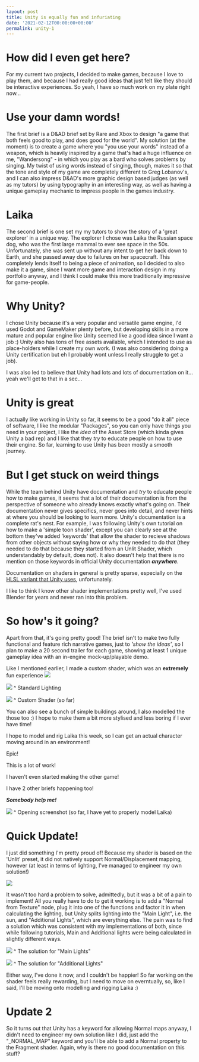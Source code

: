 ```yaml
---
layout: post
title: Unity is equally fun and infuriating
date: '2021-02-12T00:00:00+00:00'
permalink: unity-1
---
```

# How did I even get here?

For my current two projects, I decided to make games, because I love to play them, and because I had really good ideas that just felt like they should be interactive experiences. So yeah, I have so much work on my plate right now...

# Use your damn words!
The first brief is a D&AD brief set by Rare and Xbox to design "a game that both feels good to play, and does good for the world". My solution (at the moment) is to create a game where you "you use your words" instead of a weapon, which is heavily inspired by a game that's had a huge influence on me, "Wandersong" - in which you play as a bard who solves problems by singing. My twist of using words instead of singing, though, makes it so that the tone and style of my game are completely different to Greg Lobanov's, and I can also impress D&AD's more graphic design based judges (as well as my tutors) by using typography in an interesting way, as well as having a unique gameplay mechanic to impress people in the games industry.

# Laika
The second brief is one set my my tutors to show the story of a 'great explorer' in a unique way. The explorer I chose was Laika the Russian space dog, who was the first large mammal to ever see space in the 50s. Unfortunately, she was sent up without any intent to get her back down to Earth, and she passed away due to failures on her spacecraft. This completely lends itself to being a piece of animation, so I decided to also make it a game, since I want more game and interaction design in my portfolio anyway, and I think I could make this more traditionally impressive for game-people. 

# Why Unity?
I chose Unity because it's a very popular and versatile game engine, I'd used Godot and GameMaker plenty before, but developing skills in a more mature and popular engine like Unity seemed like a good idea since I want a job :) Unity also has tons of free assets available, which I intended to use as place-holders while I create my own work. (I was also considering doing a Unity certification but eh I probably wont unless I really struggle to get a job).

I was also led to believe that Unity had lots and lots of documentation on it... yeah we'll get to that in a sec...

# Unity is great
I actually like working in Unity so far, it seems to be a good "do it all" piece of software, I like the modular "Packages", so you can only have things you need in your project, I like the *idea* of the Asset Store (which kinda gives Unity a bad rep) and I like that they *try* to educate people on how to use their engine. So far, learning to use Unity has been mostly a smooth journey. 

# But I get stuck on weird things
While the team behind Unity have documentation and *try* to educate people how to make games, it seems that a lot of their documentation is from the perspective of someone who already knows exactly what's going on. Their documentation never gives specifics, never goes into detail, and never hints at where you should be looking to learn more. Unity's documentation is a complete rat's nest. For example, I was following Unity's own tutorial on how to make a 'simple toon shader', except you can clearly see at the bottom they've added 'keywords' that allow the shader to recieve shadows from other objects without saying how or why they needed to do that (they needed to do that because they started from an Unlit Shader, which understandably by default, does not). It also doesn't help that there is no mention on those keywords in official Unity documentation ***anywhere***.

Documentation on shaders in general is pretty sparse, especially on the [HLSL variant that Unity uses](https://docs.unity3d.com/Manual/SL-ShaderPrograms.html), unfortunately.

I like to think I know other shader implementations pretty well, I've used Blender for years and never ran into this problem. 

# So how's it going?
Apart from that, it's going pretty good! The brief isn't to make two fully functional and feature rich narrative games, just to *'show the ideas'*, so I plan to make a 20 second trailer for each game, showing at least 1 unique gameplay idea with an in-engine mock-up/playable demo. 

Like I mentioned earlier, I made a custom shader, which was an **extremely** fun experience 
![](https://i.imgur.com/EEnPFEa.png)

![](https://i.imgur.com/sWig6gy.png)
^ Standard Lighting

![](https://i.imgur.com/x2qsqci.png)
^ Custom Shader (so far)

You can also see a bunch of simple buildings around, I also modelled the those too :) I hope to make them a bit more stylised and less boring if I ever have time!

I hope to model and rig Laika this week, so I can get an actual character moving around in an environment! 

Epic!

This is a lot of work!

I haven't even started making the other game!

I have 2 other briefs happening too!

***Somebody help me!***

![](https://i.imgur.com/CQunGJ7.jpg)
^ Opening screenshot (so far, I have yet to properly model Laika)

# Quick Update!
I just did something I'm pretty proud of! Because my shader is based on the 'Unlit' preset, it did not natively support Normal/Displacement mapping, however (at least in terms of lighting, I've managed to engineer my own solution!)

![](https://i.imgur.com/GSM6KUz.png)

It wasn't too hard a problem to solve, admittedly, but it was a bit of a pain to implement! All you really have to do to get it working is to add a "Normal from Texture" node, plug it into one of the functions and factor it in when calculating the lighting, but Unity splits lighting into the "Main Light", i.e. the sun, and "Additional Lights", which are everything else. The pain was to find a solution which was consistent with my implementations of both, since while following tutorials, Main and Additional lights were being calculated in slightly different ways. 

![](https://i.imgur.com/hDySkZ7.png)
^ The solution for "Main Lights"

![](https://i.imgur.com/0GdCQ1m.png)
^ The solution for "Additional Lights"

Either way, I've done it now, and I couldn't be happier! So far working on the shader feels really rewarding, but I need to move on everntually, so, like I said, I'll be moving onto modelling and rigging Laika :)

# Update 2
So it turns out that Unity has a keyword for allowing Normal maps anyway, I didn't need to engineer my own solution like I did, just add the "_NORMAL_MAP" keyword and you'll be able to add a Normal property to the Fragment shader. Again, why is there no good documentation on this stuff?